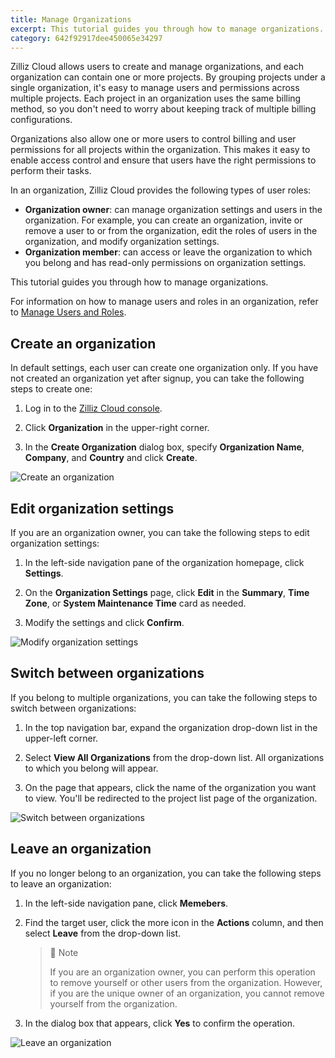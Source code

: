 ```yaml
---
title: Manage Organizations
excerpt: This tutorial guides you through how to manage organizations.
category: 642f92917dee450065e34297
---
```


Zilliz Cloud allows users to create and manage organizations, and each organization can contain one or more projects. By grouping projects under a single organization, it's easy to manage users and permissions across multiple projects. Each project in an organization uses the same billing method, so you don't need to worry about keeping track of multiple billing configurations.

Organizations also allow one or more users to control billing and user permissions for all projects within the organization. This makes it easy to enable access control and ensure that users have the right permissions to perform their tasks.

In an organization, Zilliz Cloud provides the following types of user roles:

- **Organization owner**: can manage organization settings and users in the organization. For example, you can create an organization, invite or remove a user to or from the organization, edit the roles of users in the organization, and modify organization settings.
- **Organization member**: can access or leave the organization to which you belong and has read-only permissions on organization settings.

This tutorial guides you through how to manage organizations.

For information on how to manage users and roles in an organization, refer to [Manage Users and Roles]().

## Create an organization

In default settings, each user can create one organization only. If you have not created an organization yet after signup, you can take the following steps to create one:

1. Log in to the [Zilliz Cloud console](https://cloud.zilliz.com/login).

2. Click **Organization** in the upper-right corner.

3. In the **Create Organization** dialog box, specify **Organization Name**, **Company**, and **Country** and click **Create**.

![Create an organization]()

## Edit organization settings

If you are an organization owner, you can take the following steps to edit organization settings:

1. In the left-side navigation pane of the organization homepage, click **Settings**.

2. On the **Organization Settings** page, click **Edit** in the **Summary**, **Time Zone**, or **System Maintenance Time** card as needed.

3. Modify the settings and click **Confirm**.

![Modify organization settings]()

## Switch between organizations

If you belong to multiple organizations, you can take the following steps to switch between organizations:

1. In the top navigation bar, expand the organization drop-down list in the upper-left corner.

2. Select **View All Organizations** from the drop-down list. All organizations to which you belong will appear.

3. On the page that appears, click the name of the organization you want to view. You'll be redirected to the project list page of the organization.

![Switch between organizations]()

## Leave an organization

If you no longer belong to an organization, you can take the following steps to leave an organization:

1. In the left-side navigation pane, click **Memebers**.

2. Find the target user, click the more icon in the **Actions** column, and then select **Leave** from the drop-down list.

    > 📘 Note
    >
    > If you are an organization owner, you can perform this operation to remove yourself or other users from the organization. However, if you are the unique owner of an organization, you cannot remove yourself from the organization.

3. In the dialog box that appears, click **Yes** to confirm the operation.

![Leave an organization]()